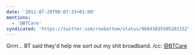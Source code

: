 ```yaml
---
date: '2011-07-29T08:07:33+01:00'
mentions:
  - '@BTCare'
syndicated: 'https://twitter.com/roobottom/status/96843035505201152'
---
```

Grrrr... BT said they'd help me sort out my shit broadband.  /cc: [@BTCare](https://twitter.com/@BTCare)
